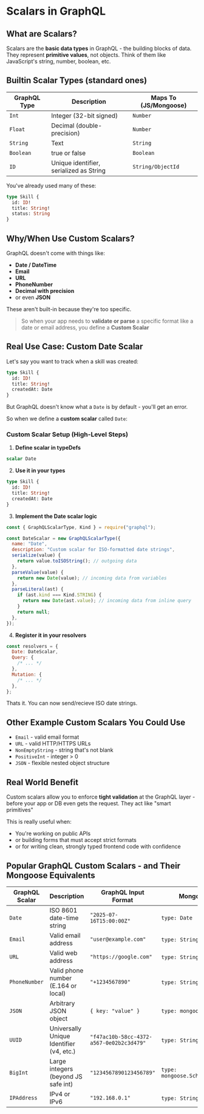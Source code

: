 # Scalars in GraphQL

## What are Scalars?

Scalars are the **basic data types** in GraphQL - the building blocks of data. They represent **primitive values**, not objects. Think of them like JavaScript's string, number, boolean, etc.

## Builtin Scalar Types (standard ones)

| GraphQL Type | Description                             | Maps To (JS/Mongoose) |
| ------------ | --------------------------------------- | --------------------- |
| `Int`        | Integer (32-bit signed)                 | `Number`              |
| `Float`      | Decimal (double-precision)              | `Number`              |
| `String`     | Text                                    | `String`              |
| `Boolean`    | true or false                           | `Boolean`             |
| `ID`         | Unique identifier, serialized as String | `String/ObjectId`     |

You've already used many of these:

```graphql
type Skill {
  id: ID!
  title: String!
  status: String
}
```

## Why/When Use Custom Scalars?

GraphQL doesn't come with things like:

- **Date / DateTime**
- **Email**
- **URL**
- **PhoneNumber**
- **Decimal with precision**
- or even **JSON**

These aren't built-in because they're too specific.

> So when your app needs to **validate or parse** a specific format like a date or email address, you define a **Custom Scalar**

## Real Use Case: Custom Date Scalar

Let's say you want to track when a skill was created:

```graphql
type Skill {
  id: ID!
  title: String!
  createdAt: Date
}
```

But GraphQL doesn't know what a `Date` is by default - you'll get an error.

So when we define a **custom scalar** called `Date`:

### Custom Scalar Setup (High-Level Steps)

1. **Define scalar in typeDefs**

```graphql
scalar Date
```

2. **Use it in your types**

```graphql
type Skill {
  id: ID!
  title: String!
  createdAt: Date
}
```

3. **Implement the Date scalar logic**

```js
const { GraphQLScalarType, Kind } = require("graphql");

const DateScalar = new GraphQLScalarType({
  name: "Date",
  description: "Custom scalar for ISO-formatted date strings",
  serialize(value) {
    return value.toISOString(); // outgoing data
  },
  parseValue(value) {
    return new Date(value); // incoming data from variables
  },
  parseLiteral(ast) {
    if (ast.kind === Kind.STRING) {
      return new Date(ast.value); // incoming data from inline query
    }
    return null;
  },
});
```

4. **Register it in your resolvers**

```js
const resolvers = {
  Date: DateScalar,
  Query: {
    /* ... */
  },
  Mutation: {
    /* ... */
  },
};
```

Thats it. You can now send/recieve ISO date strings.

## Other Example Custom Scalars You Could Use

- `Email` - valid email format
- `URL` - valid HTTP/HTTPS URLs
- `NonEmptyString` - string that's not blank
- `PositiveInt` - integer > 0
- `JSON` - flexible nested object structure

## Real World Benefit

Custom scalars allow you to enforce **tight validation** at the GraphQL layer - before your app or DB even gets the request. They act like "smart primitives"

This is really useful when:

- You're working on public APIs
- or building forms that must accept strict formats
- or for writing clean, strongly typed frontend code with confidence

## Popular GraphQL Custom Scalars - and Their Mongoose Equivalents

| GraphQL Scalar | Description                              | GraphQL Input Format                     | Mongoose Equivalent                      | Stored As    |
| -------------- | ---------------------------------------- | ---------------------------------------- | ---------------------------------------- | ------------ |
| `Date`         | ISO 8601 date-time string                | `"2025-07-16T15:00:00Z"`                 | `type: Date`                             | BSON Date    |
| `Email`        | Valid email address                      | `"user@example.com"`                     | `type: String`, with regex               | String       |
| `URL`          | Valid web address                        | `"https://google.com"`                   | `type: String`, with regex               | String       |
| `PhoneNumber`  | Valid phone number (E.164 or local)      | `"+1234567890"`                          | `type: String`, with regex               | String       |
| `JSON`         | Arbitrary JSON object                    | `{ key: "value" }`                       | `type: mongoose.Mixed`                   | Mixed Object |
| `UUID`         | Universally Unique Identifier (v4, etc.) | `"f47ac10b-58cc-4372-a567-0e02b2c3d479"` | `type: String`, with regex               | String       |
| `BigInt`       | Large integers (beyond JS safe int)      | `"1234567890123456789"`                  | `type: mongoose.Schema.Types.Decimal128` | Decimal128   |
| `IPAddress`    | IPv4 or IPv6                             | `"192.168.0.1"`                          | `type: String`, with regex               | String       |
